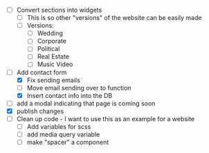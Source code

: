 - [ ] Convert sections into widgets
	- [ ] This is so other "versions" of the website can be easily made
	- [ ] Versions:
		- [ ] Wedding
		- [ ] Corporate
		- [ ] Political
		- [ ] Real Estate
		- [ ] Music Video
- [ ] Add contact form
	- [x] Fix sending emails
	- [ ] Move email sending over to function
	- [x] Insert contact info into the DB
- [ ] add a modal indicating that page is coming soon
- [x] publish changes
- [ ] Clean up code - I want to use this as an example for a website
	- [ ] Add variables for scss
	- [ ] add media query variable
	- [ ] make "spacer" a component